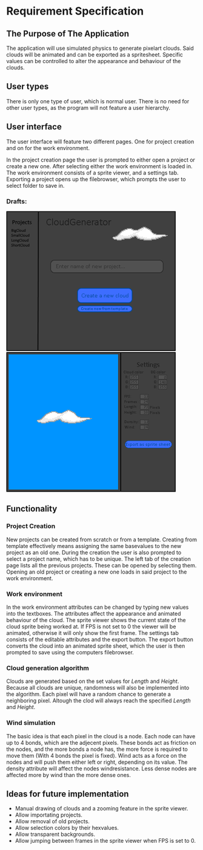 # Requirement Specification

## The Purpose of The Application
The application will use simulated physics to generate pixelart clouds. Said clouds will be animated and can be exported as a spritesheet. Specific values can be controlled to alter the appearance and behaviour of the clouds.

## User types
There is only one type of user, which is normal user. There is no need for other user types, as the program will not feature a user hierarchy.

## User interface
The user interface will feature two different pages. One for project creation and on for the work environment. 

In the project creation page the user is prompted to either open a project or create a new one. After selecting either the work environment is loaded in.
The work environment consists of a sprite viewer, and a settings tab. Exporting a project opens up the filebrowser, which prompts the user to select folder to save in.
### Drafts:
![Draft of creation page](https://github.com/Pur-Pul/ot-harjoitustyo/blob/master/laskarit/viikko2/cloudpage1draft.png)
![Draft of work environment](https://github.com/Pur-Pul/ot-harjoitustyo/blob/master/laskarit/viikko2/cloudpage2draft.png)
## Functionality
### Project Creation
New projects can be created from scratch or from a template. Creating from template effectively means assigning the same basevalues to the new project as an old one. During the creation the user is also prompted to select a project name, which has to be unique. The left tab of the creation page lists all the previous projects. These can be opened by selecting them. Opening an old project or creating a new one loads in said project to the work environment.  

### Work environment
In the work environment attributes can be changed by typing new values into the textboxes. The attributes affect the appearance and animated behaviour of the cloud. The sprite viewer shows the current state of the cloud sprite being worked at. If FPS is not set to 0 the viewer will be animated, otherwise it will only show the first frame. The settings tab consists of the editable attributes and the export button. The export button converts the cloud into an animated sprite sheet, which the user is then prompted to save using the computers filebrowser.

### Cloud generation algorithm
Clouds are generated based on the set values for *Length* and *Height*. Because all clouds are unique, randomness will also be implemented into the algorithm. Each pixel will have a random chance to generate a neighboring pixel. Altough the clod will always reach the specified *Length* and *Height*.

### Wind simulation
The basic idea is that each pixel in the cloud is a node. Each node can have up to 4 bonds, which are the adjecent pixels. These bonds act as friction on the nodes, and the more bonds a node has, the more force is required to move them (With 4 bonds the pixel is fixed). Wind acts as a force on the nodes and will push them either left or right, depending on its value. The density attribute will affect the nodes windresistance. Less dense nodes are affected more by wind than the more dense ones.

## Ideas for future implementation
- Manual drawing of clouds and a zooming feature in the sprite viewer.
- Allow importating projects.
- Allow removal of old projects.
- Allow selection colors by their hexvalues.
- Allow transparent backgrounds.
- Allow jumping between frames in the sprite viewer when FPS is set to 0.
